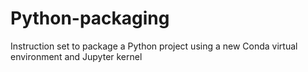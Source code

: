 # Python-packaging
Instruction set to package a Python project using a new Conda virtual environment and Jupyter kernel
